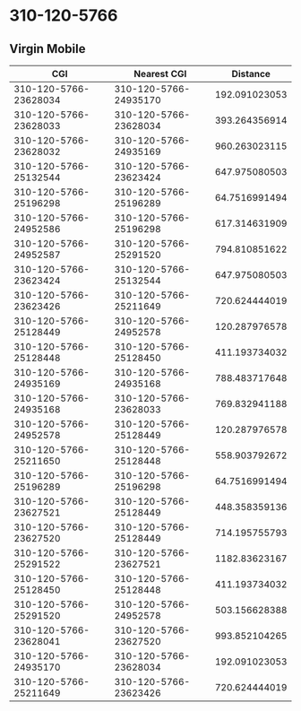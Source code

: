 # 310-120-5766
## Virgin Mobile


| CGI | Nearest CGI | Distance |
|-----|-------------|----------|
| 310-120-5766-23628034 | 310-120-5766-24935170 | 192.091023053 |
| 310-120-5766-23628033 | 310-120-5766-23628034 | 393.264356914 |
| 310-120-5766-23628032 | 310-120-5766-24935169 | 960.263023115 |
| 310-120-5766-25132544 | 310-120-5766-23623424 | 647.975080503 |
| 310-120-5766-25196298 | 310-120-5766-25196289 | 64.7516991494 |
| 310-120-5766-24952586 | 310-120-5766-25196298 | 617.314631909 |
| 310-120-5766-24952587 | 310-120-5766-25291520 | 794.810851622 |
| 310-120-5766-23623424 | 310-120-5766-25132544 | 647.975080503 |
| 310-120-5766-23623426 | 310-120-5766-25211649 | 720.624444019 |
| 310-120-5766-25128449 | 310-120-5766-24952578 | 120.287976578 |
| 310-120-5766-25128448 | 310-120-5766-25128450 | 411.193734032 |
| 310-120-5766-24935169 | 310-120-5766-24935168 | 788.483717648 |
| 310-120-5766-24935168 | 310-120-5766-23628033 | 769.832941188 |
| 310-120-5766-24952578 | 310-120-5766-25128449 | 120.287976578 |
| 310-120-5766-25211650 | 310-120-5766-25128448 | 558.903792672 |
| 310-120-5766-25196289 | 310-120-5766-25196298 | 64.7516991494 |
| 310-120-5766-23627521 | 310-120-5766-25128449 | 448.358359136 |
| 310-120-5766-23627520 | 310-120-5766-25128449 | 714.195755793 |
| 310-120-5766-25291522 | 310-120-5766-23627521 | 1182.83623167 |
| 310-120-5766-25128450 | 310-120-5766-25128448 | 411.193734032 |
| 310-120-5766-25291520 | 310-120-5766-24952578 | 503.156628388 |
| 310-120-5766-23628041 | 310-120-5766-23627520 | 993.852104265 |
| 310-120-5766-24935170 | 310-120-5766-23628034 | 192.091023053 |
| 310-120-5766-25211649 | 310-120-5766-23623426 | 720.624444019 |
